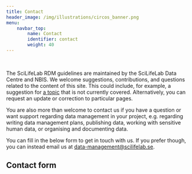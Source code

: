 ```yaml
---
title: Contact
header_image: /img/illustrations/circos_banner.png
menu:
    navbar_top:
        name: Contact
        identifier: contact
        weight: 40
---
```

&nbsp;

The SciLifeLab RDM guidelines are maintained by the SciLifeLab Data Centre and NBIS. We welcome suggestions, contributions, and questions related to the content of this site. This could include, for example, a suggestion for [a topic](/topics/) that is not currently covered. Alternatively, you can request an update or correction to particular pages.

You are also more than welcome to contact us if you have a question or want support regarding data management in your project, e.g. regarding writing data management plans, publishing data, working with sensitive human data, or organising and documenting data.

You can fill in the below form to get in touch with us. If you prefer though, you can instead email us at <data-management@scilifelab.se>.

## Contact form

